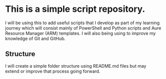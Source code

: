 # This is a simple script repository.

I will be using this to add useful scripts that I develop as part of my learning journey which will consist mainly of PowerShell and Python scripts and Aure Resource Manager (ARM) templates. I will also being using to improve my knowledge of Git and GitHub.

## Structure

I will create a simple folder structure using README.md files but may extend or improve that process going forward.

